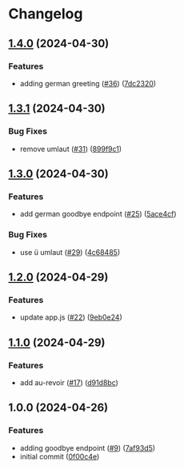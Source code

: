 # Changelog

## [1.4.0](https://github.com/andtsang/github-actions-adventure/compare/v1.3.1...v1.4.0) (2024-04-30)


### Features

* adding german greeting ([#36](https://github.com/andtsang/github-actions-adventure/issues/36)) ([7dc2320](https://github.com/andtsang/github-actions-adventure/commit/7dc23204491a1dbf9cf008d31e3065e8d7d65eb4))

## [1.3.1](https://github.com/andtsang/github-actions-adventure/compare/v1.3.0...v1.3.1) (2024-04-30)


### Bug Fixes

* remove umlaut ([#31](https://github.com/andtsang/github-actions-adventure/issues/31)) ([899f9c1](https://github.com/andtsang/github-actions-adventure/commit/899f9c149c5948760b80a17a47c1cceeaffdbcb9))

## [1.3.0](https://github.com/andtsang/github-actions-adventure/compare/v1.2.0...v1.3.0) (2024-04-30)


### Features

* add german goodbye endpoint ([#25](https://github.com/andtsang/github-actions-adventure/issues/25)) ([5ace4cf](https://github.com/andtsang/github-actions-adventure/commit/5ace4cf04204809f0099a32dd2af41948d5d5433))


### Bug Fixes

* use ü umlaut ([#29](https://github.com/andtsang/github-actions-adventure/issues/29)) ([4c68485](https://github.com/andtsang/github-actions-adventure/commit/4c684857463a7b15c67cbc796225f40e6b5e52f4))

## [1.2.0](https://github.com/andtsang/github-actions-adventure/compare/v1.1.0...v1.2.0) (2024-04-29)


### Features

* update app.js ([#22](https://github.com/andtsang/github-actions-adventure/issues/22)) ([9eb0e24](https://github.com/andtsang/github-actions-adventure/commit/9eb0e24fc9e021ac2f0e0f502dd1cc89410814e0))

## [1.1.0](https://github.com/andtsang/github-actions-adventure/compare/v1.0.0...v1.1.0) (2024-04-29)


### Features

* add au-revoir ([#17](https://github.com/andtsang/github-actions-adventure/issues/17)) ([d91d8bc](https://github.com/andtsang/github-actions-adventure/commit/d91d8bcc3bb5e7c4385694cfc2dae8a5e0845e9c))

## 1.0.0 (2024-04-26)


### Features

* adding goodbye endpoint ([#9](https://github.com/andtsang/github-actions-adventure/issues/9)) ([7af93d5](https://github.com/andtsang/github-actions-adventure/commit/7af93d5e2b0ce983f6092dd0cc1460387653b3e6))
* initial commit ([0f00c4e](https://github.com/andtsang/github-actions-adventure/commit/0f00c4e31a58a4416ef313592a4e8c79a05cecb1))
